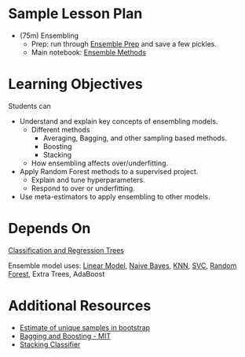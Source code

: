 # Sample Lesson Plan
- (75m) Ensembling
    - Prep: run through  [Ensemble Prep](Ensemble_Prep.ipynb) and save a few pickles.
    - Main notebook: [Ensemble Methods](Ensemble_Methods.ipynb)

# Learning Objectives

Students can
* Understand and explain key concepts of ensembling models.
  * Different methods
    * Averaging, Bagging, and other sampling based methods.
    * Boosting
    * Stacking
  * How ensembling affects over/underfitting.  
* Apply Random Forest methods to a supervised project.
  * Explain and tune hyperparameters.
  * Respond to over or underfitting.
* Use meta-estimators to apply ensembling to other models.

# Depends On

[Classification and Regression Trees](https://github.com/thisismetis/dscurriculum_gamma/tree/master/curriculum/project-03/classification-and-regression-trees)

Ensemble model uses: [Linear Model](https://github.com/thisismetis/dscurriculum_gamma/tree/master/curriculum/project-02/linear-regression-code-intro), [Naive Bayes](https://github.com/thisismetis/dscurriculum_gamma/tree/master/curriculum/project-03/naive-bayes), [KNN](https://github.com/thisismetis/dscurriculum_gamma/tree/master/curriculum/project-03/knn-classification-intro), [SVC](https://github.com/thisismetis/dscurriculum_gamma/tree/master/curriculum/project-03/svm), [Random Forest](https://github.com/thisismetis/dscurriculum_gamma/tree/master/curriculum/project-03/classification-and-regression-trees), Extra Trees, AdaBoost

# Additional Resources
- [Estimate of unique samples in bootstrap](http://people.csail.mit.edu/rivest/pubs/APR07.pdf)
- [Bagging and Boosting - MIT](http://www.mit.edu/~9.520/spring06/Classes/class10.pdf)
- [Stacking Classifier](http://rasbt.github.io/mlxtend/user_guide/classifier/StackingClassifier/)